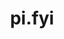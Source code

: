 ---
url: https://www.pi.fyi/
title: pi.fyi
category: [social network]
literacyLevel: "0"
headline: A social network designed for sharing recommendations with others. Optional subscriptions for supporter perks are available.
os: [web]
pricing: [free, paid]
feeds: ["Newsletter"]
dateAdded: 2025-01-24
---